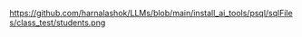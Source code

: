
https://github.com/harnalashok/LLMs/blob/main/install_ai_tools/psql/sqlFiles/class_test/students.png

